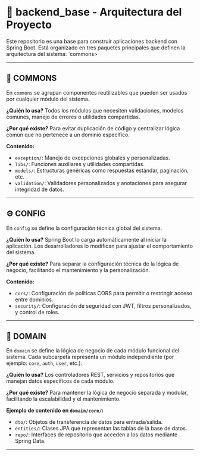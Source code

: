  # 🧱 backend_base - Arquitectura del Proyecto

Este repositorio es una base para construir aplicaciones backend con Spring Boot. Está organizado en tres paquetes principales que definen la arquitectura del sistema: `commons>

---

## 🧰 COMMONS

En `commons` se agrupan componentes reutilizables que pueden ser usados por cualquier módulo del sistema.

**¿Quién lo usa?**
Todos los módulos que necesiten validaciones, modelos comunes, manejo de errores o utilidades compartidas.

**¿Por qué existe?**
Para evitar duplicación de código y centralizar lógica común que no pertenece a un dominio específico.

**Contenido:**
- `exception/`: Manejo de excepciones globales y personalizadas.
- `libs/`: Funciones auxiliares y utilidades compartidas.
- `models/`: Estructuras genéricas como respuestas estándar, paginación, etc.
- `validation/`: Validadores personalizados y anotaciones para asegurar integridad de datos.

---

## ⚙️ CONFIG

En `config` se define la configuración técnica global del sistema.

**¿Quién lo usa?**
Spring Boot lo carga automáticamente al iniciar la aplicación. Los desarrolladores lo modifican para ajustar el comportamiento del sistema.

**¿Por qué existe?**
Para separar la configuración técnica de la lógica de negocio, facilitando el mantenimiento y la personalización.

**Contenido:**
- `cors/`: Configuración de políticas CORS para permitir o restringir acceso entre dominios.
- `security/`: Configuración de seguridad con JWT, filtros personalizados, y control de roles.

---

## 🧩 DOMAIN

En `domain` se define la lógica de negocio de cada módulo funcional del sistema.
Cada subcarpeta representa un módulo independiente (por ejemplo: `core`, `auth`, `user`, etc.).

**¿Quién lo usa?**
Los controladores REST, servicios y repositorios que manejan datos específicos de cada módulo.

**¿Por qué existe?**
Para mantener la lógica de negocio separada y modular, facilitando la escalabilidad y el mantenimiento.

**Ejemplo de contenido en `domain/core/`:**
- `dto/`: Objetos de transferencia de datos para entrada/salida.
- `entities/`: Clases JPA que representan las tablas de la base de datos.
- `repo/`: Interfaces de repositorio que acceden a los datos mediante Spring Data.

---
